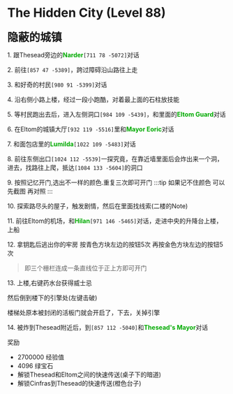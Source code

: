 # The Hidden City (Level 88)
<span style="font-size: 25px;">**隐蔽的城镇**</span>

<span class="stage-index">1.</span> 跟Thesead旁边的<font color=00AA00>**Narder**</font>`[711 78 -5072]`对话

<span class="stage-index">2.</span> 前往`[857 47 -5389]`，跨过障碍沿山路往上走

<span class="stage-index">3.</span> 和好奇的村民`[980 91 -5399]`对话

<span class="stage-index">4.</span> 沿右侧小路上楼，经过一段小跑酷，对着最上面的石柱放技能


<span class="stage-index">5.</span> 等村民跑出去后，进入左侧洞口`[984 109 -5439]`，和里面的<font color=00AA00>**Eltom Guard**</font>对话

<span class="stage-index">6.</span> 在Eltom的城镇大厅`[932 119 -5516]`里和<font color=00AA00>**Mayor Eoric**</font>对话

<span class="stage-index">7.</span> 和面包店里的<font color=00AA00>**Lumilda**</font>`[1022 109 -5483]`对话

<span class="stage-index">8.</span> 前往东侧出口`[1024 112 -5539]`一探究竟，在靠近墙里面后会炸出来一个洞，进去，找路往上爬，抵达`[1084 133 -5604]`的洞口

<span class="stage-index">9.</span> 按照记忆开门,选出不一样的颜色.重复三次即可开门
:::tip
如果记不住颜色 可以先截图  再对照
:::

<span class="stage-index">10.</span> 探索路尽头的屋子，触发剧情，然后在里面找线索(二楼的Note)

<span class="stage-index">11.</span> 前往Eltom的机场，和<font color=00AA00>**Hilan**</font>`[971 146 -5465]`对话，走进中央的升降台上楼，上船

<span class="stage-index">12.</span> 拿钥匙后逃出你的牢房 按青色方块左边的按钮5次 再按金色方块左边的按钮5次
>即三个栅栏连成一条直线位于正上方即可开门

<span class="stage-index">13.</span> 上楼,右键药水台获得威士忌

然后倒到楼下的引擎处(左键击破)   

楼梯处原本被封闭的活板门就会开启了，下去，关掉引擎

<span class="stage-index">14.</span> 被炸到Thesead附近后，到`[857 112 -5040]`和<font color=00AA00>**Thesead's Mayor**</font>对话

奖励
+ 2700000 经验值
+ 4096 绿宝石
+ 解锁Thesead和Eltom之间的快速传送(桌子下的暗道)
+ 解锁Cinfras到Thesead的快速传送(橙色台子)